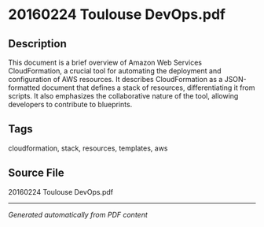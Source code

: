 # 20160224 Toulouse DevOps.pdf

## Description
This document is a brief overview of Amazon Web Services CloudFormation, a crucial tool for automating the deployment and configuration of AWS resources. It describes CloudFormation as a JSON-formatted document that defines a stack of resources, differentiating it from scripts. It also emphasizes the collaborative nature of the tool, allowing developers to contribute to blueprints.
## Tags
cloudformation, stack, resources, templates, aws

## Source File
20160224 Toulouse DevOps.pdf

---
*Generated automatically from PDF content*
